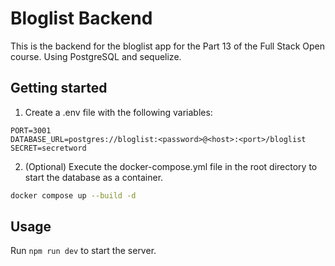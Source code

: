 # Bloglist Backend

This is the backend for the bloglist app for the Part 13 of the Full Stack Open course. Using PostgreSQL and sequelize.

## Getting started

1. Create a .env file with the following variables:

```
PORT=3001
DATABASE_URL=postgres://bloglist:<password>@<host>:<port>/bloglist
SECRET=secretword
```

2. (Optional) Execute the docker-compose.yml file in the root directory to start the database as a container.

```sh
docker compose up --build -d
```

## Usage

Run `npm run dev` to start the server.

